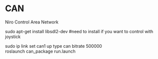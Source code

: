 # CAN
Niro Control Area Network </br>

sudo apt-get install libsdl2-dev #need to install if you want to control with joystick </br>

sudo ip link set can1  up type can bitrate 500000 </br>
roslaunch can_package run.launch </br>


